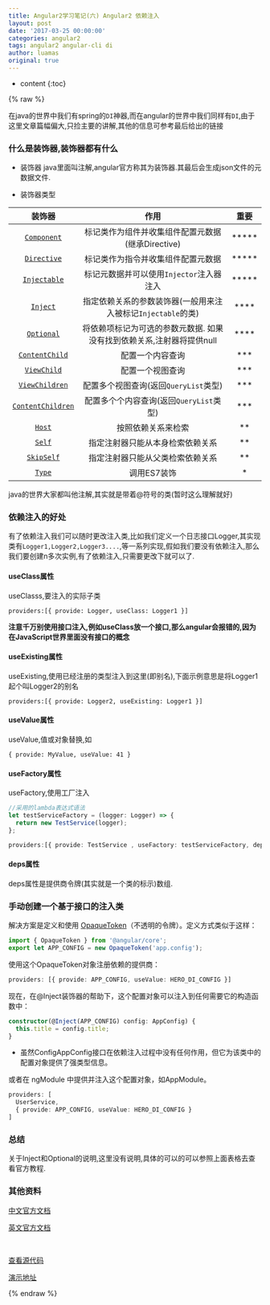 ```yaml
---
title: Angular2学习笔记(六) Angular2 依赖注入
layout: post
date: '2017-03-25 00:00:00'
categories: angular2
tags: angular2 angular-cli di
author: luamas
original: true
---
```


* content
{:toc}

{% raw %}

在java的世界中我们有spring的`DI`神器,而在angular的世界中我们同样有`DI`,由于这里文章篇幅偏大,只捡主要的讲解,其他的信息可参考最后给出的链接


### 什么是装饰器,装饰器都有什么

* 装饰器
java里面叫注解,angular官方称其为装饰器.其最后会生成json文件的元数据文件.

* 装饰器类型





|装饰器|作用|重要|
|:-:|:-:|:-:|
|[`Component`](https://angular.cn/docs/ts/latest/api/core/index/Component-decorator.html)|标记类作为组件并收集组件配置元数据(继承Directive)|*****|
|[`Directive`](https://angular.cn/docs/ts/latest/api/core/index/Directive-decorator.html)|标记类作为指令并收集组件配置元数据| ***** |
|[`Injectable`](https://angular.cn/docs/ts/latest/api/core/index/Injectable-decorator.html)|标记元数据并可以使用`Injector`注入器注入| ***** |
|[`Inject`](https://angular.cn/docs/ts/latest/api/core/index/Inject-decorator.html)|指定依赖关系的参数装饰器(一般用来注入被标记`Injectable`的类)| **** |
|[`Optional`](https://angular.cn/docs/ts/latest/api/core/index/Optional-decorator.html)|将依赖项标记为可选的参数元数据. 如果没有找到依赖关系,注射器将提供null| **** |
|[`ContentChild`](https://angular.cn/docs/ts/latest/api/core/index/ContentChild-decorator.html)|配置一个内容查询| *** |
|[`ViewChild`](https://angular.cn/docs/ts/latest/api/core/index/ViewChild-decorator.html)|配置一个视图查询| *** |
|[`ViewChildren`](https://angular.cn/docs/ts/latest/api/core/index/ViewChildren-decorator.html)|配置多个视图查询(返回`QueryList`类型)| *** |
|[`ContentChildren`](https://angular.cn/docs/ts/latest/api/core/index/ContentChildren-decorator.html)|配置多个个内容查询(返回`QueryList`类型)| *** |
|[`Host`](https://angular.cn/docs/ts/latest/api/core/index/Host-decorator.html)|按照依赖关系来检索| ** |
|[`Self`](https://angular.cn/docs/ts/latest/api/core/index/Self-decorator.html)|指定注射器只能从本身检索依赖关系| ** |
|[`SkipSelf`](https://angular.cn/docs/ts/latest/api/core/index/SkipSelf-decorator.html)|指定注射器只能从父类检索依赖关系| ** |
|[`Type`](https://angular.cn/docs/ts/latest/api/core/index/Type-decorator.html)|调用ES7装饰| * |



java的世界大家都叫他注解,其实就是带着@符号的类(暂时这么理解就好)


### 依赖注入的好处
有了依赖注入我们可以随时更改注入类,比如我们定义一个日志接口Logger,其实现类有`Logger1,Logger2,Logger3....`,等一系列实现,假如我们要没有依赖注入,那么我们要创建n多次实例,有了依赖注入,只需要更改下就可以了.

#### useClass属性
useClasss,要注入的实际子类

```
providers:[{ provide: Logger, useClass: Logger1 }]
```

**注意千万别使用接口注入,例如useClass放一个接口,那么angular会报错的,因为在JavaScript世界里面没有接口的概念**

#### useExisting属性
useExisting,使用已经注册的类型注入到这里(即别名),下面示例意思是将Logger1起个叫Logger2的别名

```
providers:[{ provide: Logger2, useExisting: Logger1 }]
```

#### useValue属性
useValue,值或对象替换,如

```
{ provide: MyValue, useValue: 41 }
```

#### useFactory属性
useFactory,使用工厂注入

```ts
//采用的lambda表达式语法
let testServiceFactory = (logger: Logger) => {
  return new TestService(logger);
};

providers:[{ provide: TestService , useFactory: testServiceFactory, deps: [Logger] }]
```

#### deps属性
deps属性是提供商令牌(其实就是一个类的标示)数组.


### 手动创建一个基于接口的注入类
解决方案是定义和使用 [OpaqueToken](https://angular.cn/docs/ts/latest/api/core/index/OpaqueToken-class.html)（不透明的令牌）。定义方式类似于这样：

```ts
import { OpaqueToken } from '@angular/core';
export let APP_CONFIG = new OpaqueToken('app.config');
```

使用这个OpaqueToken对象注册依赖的提供商：

```ts
providers: [{ provide: APP_CONFIG, useValue: HERO_DI_CONFIG }]
```

现在，在@Inject装饰器的帮助下，这个配置对象可以注入到任何需要它的构造函数中：

```ts
constructor(@Inject(APP_CONFIG) config: AppConfig) {
  this.title = config.title;
}
```


 - 虽然ConfigAppConfig接口在依赖注入过程中没有任何作用，但它为该类中的配置对象提供了强类型信息。

或者在 ngModule 中提供并注入这个配置对象，如AppModule。

```ts
providers: [
  UserService,
  { provide: APP_CONFIG, useValue: HERO_DI_CONFIG }
]
```


### 总结
关于Inject和Optional的说明,这里没有说明,具体的可以的可以参照上面表格去查看官方教程.

### 其他资料

[中文官方文档](https://angular.cn/docs/ts/latest/guide/dependency-injection.html)

[英文官方文档](https://angular.io/docs/ts/latest/guide/dependency-injection.html)

<br>


[查看源代码](https://github.com/luamas/angular2-sample)

[演示地址](http://blog.luamas.com/angular2-sample)

{% endraw %}